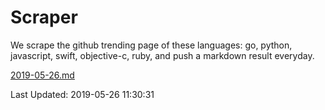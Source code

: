 # Scraper

We scrape the github trending page of these languages: go, python, javascript, swift, objective-c, ruby, and push a markdown result everyday.

[2019-05-26.md](https://github.com/henson/Scraper/blob/master/2019-05-26.md)

Last Updated: 2019-05-26 11:30:31